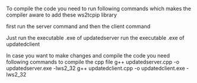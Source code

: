 To compile the code you need to run following commands which makes the compiler aware to add these ws2tcpip library 

first run the server command and then the client command

Just run the executable .exe of updatedserver
run the executable .exe of updatedclient


In case you want to make changes and compile the code you need following commands to compile the cpp file
g++ updatedserver.cpp -o updatedserver.exe -lws2_32
g++ updatedclient.cpp -o updatedclient.exe -lws2_32
